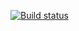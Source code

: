 [![Build status](https://ci.appveyor.com/api/projects/status/7s8hw59sov9vd8ui/branch/master?svg=true)](https://ci.appveyor.com/project/FilStas/carddelivery/branch/master)